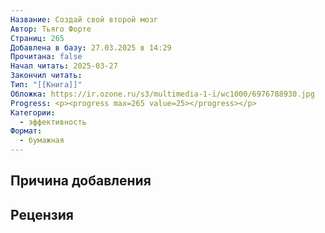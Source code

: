 ```yaml
---
Название: Создай свой второй мозг
Автор: Тьяго Форте
Страниц: 265
Добавлена в базу: 27.03.2025 в 14:29
Прочитана: false
Начал читать: 2025-03-27
Закончил читать: 
Тип: "[[Книга]]"
Обложка: https://ir.ozone.ru/s3/multimedia-1-i/wc1000/6976788930.jpg
Progress: <p><progress max=265 value=25></progress></p>
Категории:
  - эффективность
Формат:
  - бумажная
---
```

## Причина добавления


## Рецензия

